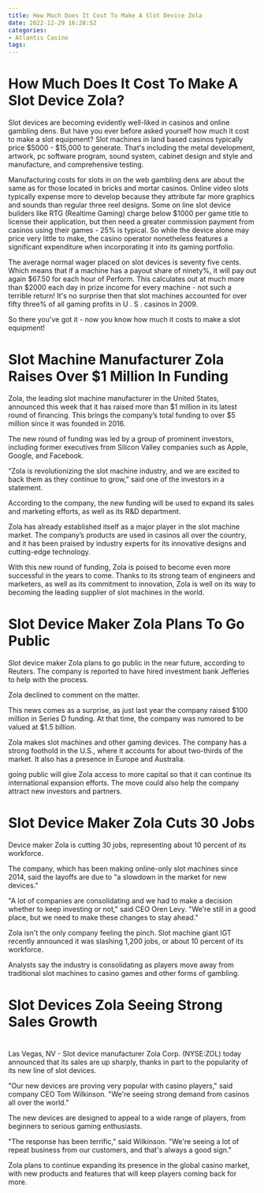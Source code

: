 ```yaml
---
title: How Much Does It Cost To Make A Slot Device Zola
date: 2022-12-29 16:28:52
categories:
- Atlantis Casino
tags:
---
```



#  How Much Does It Cost To Make A Slot Device Zola?

Slot devices are becoming evidently well-liked in casinos and online gambling dens. But have you ever before asked yourself how much it cost to make a slot equipment? Slot machines in land based casinos typically price $5000 - $15,000 to generate. That's including the metal development, artwork, pc software program, sound system, cabinet design and style and manufacture, and comprehensive testing.

Manufacturing costs for slots in on the web gambling dens are about the same as for those located in bricks and mortar casinos. Online video slots typically expense more to develop because they attribute far more graphics and sounds than regular three reel designs. Some on line slot device builders like RTG (Realtime Gaming) charge below $1000 per game title to license their application, but then need a greater commission payment from casinos using their games - 25% is typical. So while the device alone may price very little to make, the casino operator nonetheless features a significant expenditure when incorporating it into its gaming portfolio.

The average normal wager placed on slot devices is seventy five cents. Which means that if a machine has a payout share of ninety%, it will pay out again $67.50 for each hour of Perform. This calculates out at much more than $2000 each day in prize income for every machine - not such a terrible return! It's no surprise then that slot machines accounted for over fifty three% of all gaming profits in U . S . casinos in 2009.

So there you've got it - now you know how much it costs to make a slot equipment!

#  Slot Machine Manufacturer Zola Raises Over $1 Million In Funding

Zola, the leading slot machine manufacturer in the United States, announced this week that it has raised more than $1 million in its latest round of financing. This brings the company’s total funding to over $5 million since it was founded in 2016.

The new round of funding was led by a group of prominent investors, including former executives from Silicon Valley companies such as Apple, Google, and Facebook.

“Zola is revolutionizing the slot machine industry, and we are excited to back them as they continue to grow,” said one of the investors in a statement.

According to the company, the new funding will be used to expand its sales and marketing efforts, as well as its R&D department.

Zola has already established itself as a major player in the slot machine market. The company’s products are used in casinos all over the country, and it has been praised by industry experts for its innovative designs and cutting-edge technology.

With this new round of funding, Zola is poised to become even more successful in the years to come. Thanks to its strong team of engineers and marketers, as well as its commitment to innovation, Zola is well on its way to becoming the leading supplier of slot machines in the world.

#  Slot Device Maker Zola Plans To Go Public

Slot device maker Zola plans to go public in the near future, according to Reuters. The company is reported to have hired investment bank Jefferies to help with the process.

Zola declined to comment on the matter.

This news comes as a surprise, as just last year the company raised $100 million in Series D funding. At that time, the company was rumored to be valued at $1.5 billion.

Zola makes slot machines and other gaming devices. The company has a strong foothold in the U.S., where it accounts for about two-thirds of the market. It also has a presence in Europe and Australia.

 going public will give Zola access to more capital so that it can continue its international expansion efforts. The move could also help the company attract new investors and partners.

#  Slot Device Maker Zola Cuts 30 Jobs


Device maker Zola is cutting 30 jobs, representing about 10 percent of its workforce.

The company, which has been making online-only slot machines since 2014, said the layoffs are due to "a slowdown in the market for new devices."

"A lot of companies are consolidating and we had to make a decision whether to keep investing or not," said CEO Oren Levy. "We're still in a good place, but we need to make these changes to stay ahead."

Zola isn't the only company feeling the pinch. Slot machine giant IGT recently announced it was slashing 1,200 jobs, or about 10 percent of its workforce.

Analysts say the industry is consolidating as players move away from traditional slot machines to casino games and other forms of gambling.

#  Slot Devices Zola Seeing Strong Sales Growth

#

Las Vegas, NV - Slot device manufacturer Zola Corp. (NYSE:ZOL) today announced that its sales are up sharply, thanks in part to the popularity of its new line of slot devices.

"Our new devices are proving very popular with casino players," said company CEO Tom Wilkinson. "We're seeing strong demand from casinos all over the world."

The new devices are designed to appeal to a wide range of players, from beginners to serious gaming enthusiasts.

"The response has been terrific," said Wilkinson. "We're seeing a lot of repeat business from our customers, and that's always a good sign."

Zola plans to continue expanding its presence in the global casino market, with new products and features that will keep players coming back for more.